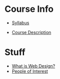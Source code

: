 # Course Info
* [Syllabus](https://worreaud000.github.io/webdesign/syllabus)

* [Course Description](https://worreaud000.github.io/webdesign/course-description)

# Stuff

* [What is Web Design?](https://worreaud000.github.io/webdesign/what-is-web-design)
* [People of Interest](https://worreaud000.github.io/webdesign/people-of-interest) 
